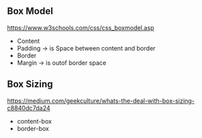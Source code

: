 ## Box Model

https://www.w3schools.com/css/css_boxmodel.asp
- Content
- Padding -> is Space between content and border
- Border
- Margin -> is outof border space

## Box Sizing

https://medium.com/geekculture/whats-the-deal-with-box-sizing-c8840dc7da24
- content-box
- border-box 
